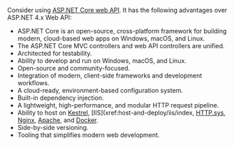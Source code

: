 Consider using [ASP.NET Core web API](/aspnet/core/web-api). It has the following advantages over ASP.NET 4.x Web API:

* ASP.NET Core is an open-source, cross-platform framework for building modern, cloud-based web apps on Windows, macOS, and Linux.
* The ASP.NET Core MVC controllers and web API controllers are unified.
* Architected for testability.
* Ability to develop and run on Windows, macOS, and Linux.
* Open-source and community-focused.
* Integration of modern, client-side frameworks and development workflows.
* A cloud-ready, environment-based configuration system.
* Built-in dependency injection.
* A lightweight, high-performance, and modular HTTP request pipeline.
* Ability to host on [Kestrel](/aspnet/core/fundamentals/servers/kestrel), [IIS](xref:host-and-deploy/iis/index, [HTTP.sys](xref:fundamentals/servers/httpsys), [Nginx](xref:host-and-deploy/linux-nginx), [Apache](xref:host-and-deploy/linux-apache), and [Docker](xref:host-and-deploy/docker/index).
* Side-by-side versioning.
* Tooling that simplifies modern web development.
